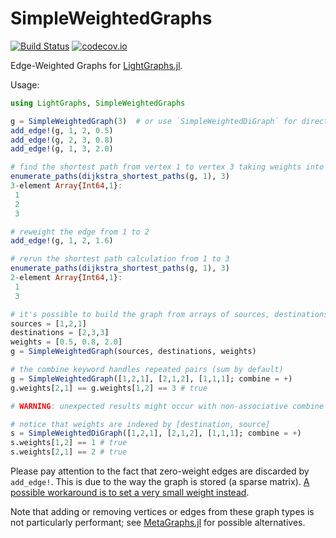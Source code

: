 # SimpleWeightedGraphs

[![Build Status](https://travis-ci.org/JuliaGraphs/SimpleWeightedGraphs.jl.svg?branch=master)](https://travis-ci.org/JuliaGraphs/SimpleWeightedGraphs.jl)
[![codecov.io](http://codecov.io/github/JuliaGraphs/SimpleWeightedGraphs.jl/coverage.svg?branch=master)](http://codecov.io/github/JuliaGraphs/SimpleWeightedGraphs.jl?branch=master)

Edge-Weighted Graphs for [LightGraphs.jl](https://github.com/JuliaGraphs/LightGraphs.jl).

Usage:
```julia
using LightGraphs, SimpleWeightedGraphs

g = SimpleWeightedGraph(3)  # or use `SimpleWeightedDiGraph` for directed graphs
add_edge!(g, 1, 2, 0.5)
add_edge!(g, 2, 3, 0.8)
add_edge!(g, 1, 3, 2.0)

# find the shortest path from vertex 1 to vertex 3 taking weights into account.
enumerate_paths(dijkstra_shortest_paths(g, 1), 3)
3-element Array{Int64,1}:
 1
 2
 3

# reweight the edge from 1 to 2
add_edge!(g, 1, 2, 1.6)

# rerun the shortest path calculation from 1 to 3
enumerate_paths(dijkstra_shortest_paths(g, 1), 3)
2-element Array{Int64,1}:
 1
 3

# it's possible to build the graph from arrays of sources, destinations and weights
sources = [1,2,1]
destinations = [2,3,3]
weights = [0.5, 0.8, 2.0]
g = SimpleWeightedGraph(sources, destinations, weights)

# the combine keyword handles repeated pairs (sum by default)
g = SimpleWeightedGraph([1,2,1], [2,1,2], [1,1,1]; combine = +)
g.weights[2,1] == g.weights[1,2] == 3 # true

# WARNING: unexpected results might occur with non-associative combine functions

# notice that weights are indexed by [destination, source]
s = SimpleWeightedDiGraph([1,2,1], [2,1,2], [1,1,1]; combine = +)
s.weights[1,2] == 1 # true
s.weights[2,1] == 2 # true
```

Please pay attention to the fact that zero-weight edges are discarded by `add_edge!`.
This is due to the way the graph is stored (a sparse matrix). [A possible workaround
is to set a very small weight instead](https://stackoverflow.com/questions/48977068/how-to-add-free-edge-to-graph-in-lightgraphs-julia/48994712#48994712).

Note that adding or removing vertices or edges from these graph types is not particularly performant;
see [MetaGraphs.jl](https://github.com/JuliaGraphs/MetaGraphs.jl) for possible alternatives.

